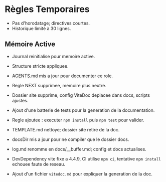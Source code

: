 # Règles Temporaires
- Pas d'horodatage; directives courtes.
- Historique limité à 30 lignes.

## Mémoire Active
- Journal reinitialise pour memoire active.
- Structure stricte appliquee.
- AGENTS.md mis a jour pour documenter ce role.
- Regle NEXT supprimee, memoire plus neutre.

- Dossier site supprime, config ViteDoc deplacee dans docs, scripts ajustes.
- Ajout d'une batterie de tests pour la generation de la documentation.
- Regle ajoutee : executer `npm install` puis `npm test` pour valider.
- TEMPLATE.md nettoye; dossier site retire de la doc.
- docsDir mis a jour pour ne compiler que le dossier docs.
- log.md renomme en docs/__buffer.md; config et docs actualises.
- DevDependency vite fixe a 4.4.9, CI utilise `npm ci`,
  tentative `npm install` echouee faute de reseau.
- Ajout d'un fichier `vitedoc.md` pour expliquer la generation de la doc.
